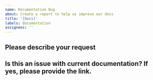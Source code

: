 ```yaml
---
name: Documentation Bug
about: Create a report to help us improve our docs
title: '[Docs]'
labels: documentation
assignees: ''
---
```


## Please describe your request

## Is this an issue with current documentation? If yes, please provide the link.